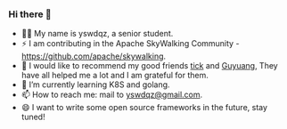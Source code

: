 ### Hi there 👋

- 👨‍🎓 My name is yswdqz, a senior student.
- ⚡ I am contributing in the Apache SkyWalking Community - https://github.com/apache/skywalking.
- 🏹 I would like to recommend my good friends [tick](https://github.com/TickHeart) and [Guyuang](https://github.com/Guyuang), They have all helped me a lot and I am grateful for them.
- 🌱 I’m currently learning K8S and golang.
- 📫 How to reach me: mail to yswdqz@gmail.com.
- 😄 I want to write some open source frameworks in the future, stay tuned!
